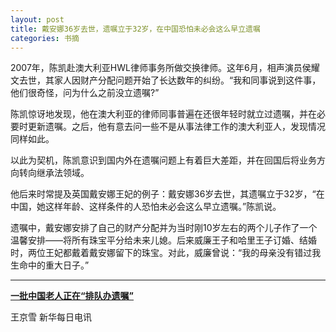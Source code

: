```yaml
---
layout: post
title: 戴安娜36岁去世，遗嘱立于32岁，在中国恐怕未必会这么早立遗嘱
categories: 书摘
---
```


2007年，陈凯赴澳大利亚HWL律师事务所做交换律师。这年6月，相声演员侯耀文去世，其家人因财产分配问题开始了长达数年的纠纷。“我和同事说到这件事，他们很奇怪，问为什么之前没立遗嘱?”

陈凯惊讶地发现，他在澳大利亚的律师同事普遍在还很年轻时就立过遗嘱，并在必要时更新遗嘱。之后，他有意去问一些不是从事法律工作的澳大利亚人，发现情况同样如此。

以此为契机，陈凯意识到国内外在遗嘱问题上有着巨大差距，并在回国后将业务方向转向继承法领域。

他后来时常提及英国戴安娜王妃的例子：戴安娜36岁去世，其遗嘱立于32岁，“在中国，她这样年龄、这样条件的人恐怕未必会这么早立遗嘱。”陈凯说。

遗嘱中，戴安娜安排了自己的财产分配并为当时刚10岁左右的两个儿子作了一个温馨安排——将所有珠宝平分给未来儿媳。后来威廉王子和哈里王子订婚、结婚时，两位王妃都戴着戴安娜留下的珠宝。对此，威廉曾说：“我的母亲没有错过我生命中的重大日子。”

---

**[一批中国老人正在“排队办遗嘱”](https://mp.weixin.qq.com/s/m2FJKXDUqzwm2kCn5S2mIQ)**

王京雪 新华每日电讯




